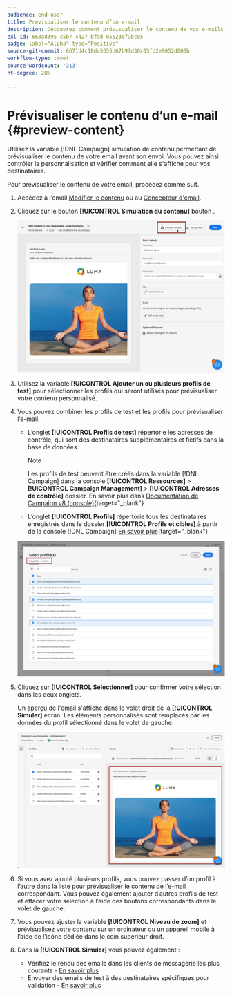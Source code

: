 ```yaml
---
audience: end-user
title: Prévisualiser le contenu d’un e-mail
description: Découvrez comment prévisualiser le contenu de vos e-mails avec l’interface utilisateur web de Campaign.
exl-id: 663a8395-c5b7-4427-bfdd-055230f9bc05
badge: label="Alpha" type="Positive"
source-git-commit: 6671d4c18da5655d67b9fd30c05fd2e9052d000b
workflow-type: tm+mt
source-wordcount: '313'
ht-degree: 28%

---
```



# Prévisualiser le contenu d’un e-mail {#preview-content}

Utilisez la variable [!DNL Campaign] simulation de contenu permettant de prévisualiser le contenu de votre email avant son envoi. Vous pouvez ainsi contrôler la personnalisation et vérifier comment elle s&#39;affiche pour vos destinataires.

Pour prévisualiser le contenu de votre email, procédez comme suit.

1. Accédez à l’email [Modifier le contenu](../content/edit-content.md) ou au [Concepteur d&#39;email](../content/get-started-email-designer.md).

1. Cliquez sur le bouton **[!UICONTROL Simulation du contenu]** bouton .

   ![](assets/simulate-button.png)

1. Utilisez la variable **[!UICONTROL Ajouter un ou plusieurs profils de test]** pour sélectionner les profils qui seront utilisés pour prévisualiser votre contenu personnalisé.

1. Vous pouvez combiner les profils de test et les profils pour prévisualiser l’e-mail.

   * L’onglet **[!UICONTROL Profils de test]** répertorie les adresses de contrôle, qui sont des destinataires supplémentaires et fictifs dans la base de données.

     >[!NOTE]
     >
     >Les profils de test peuvent être créés dans la variable [!DNL Campaign] dans la console **[!UICONTROL Ressources]** > **[!UICONTROL Campaign Management]** > **[!UICONTROL Adresses de contrôle]** dossier. En savoir plus dans [Documentation de Campaign v8 (console)](https://experienceleague.corp.adobe.com/docs/campaign/campaign-v8/audience/add-profiles/test-profiles.html){target="_blank"}

   * L’onglet **[!UICONTROL Profils]** répertorie tous les destinataires enregistrés dans le dossier **[!UICONTROL Profils et cibles]** à partir de la console [!DNL Campaign] [En savoir plus](https://experienceleague.adobe.com/docs/campaign/campaign-v8/audience/view-profiles.html){target="_blank"}

   ![](assets/simulate-select-profiles.png)

1. Cliquez sur **[!UICONTROL Sélectionner]** pour confirmer votre sélection dans les deux onglets.

   Un aperçu de l&#39;email s&#39;affiche dans le volet droit de la **[!UICONTROL Simuler]** écran. Les éléments personnalisés sont remplacés par les données du profil sélectionné dans le volet de gauche.

   ![](assets/simulate-preview.png)

1. Si vous avez ajouté plusieurs profils, vous pouvez passer d’un profil à l’autre dans la liste pour prévisualiser le contenu de l’e-mail correspondant. Vous pouvez également ajouter d’autres profils de test et effacer votre sélection à l’aide des boutons correspondants dans le volet de gauche.

1. Vous pouvez ajuster la variable **[!UICONTROL Niveau de zoom]** et prévisualisez votre contenu sur un ordinateur ou un appareil mobile à l’aide de l’icône dédiée dans le coin supérieur droit.

1. Dans la **[!UICONTROL Simuler]** vous pouvez également :
   * Vérifiez le rendu des emails dans les clients de messagerie les plus courants - [En savoir plus](email-rendering.md)
   * Envoyer des emails de test à des destinataires spécifiques pour validation - [En savoir plus](proofs.md)



